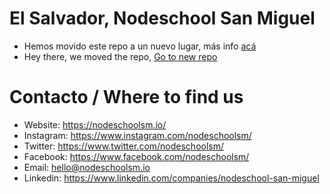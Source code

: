 # El Salvador, Nodeschool San Miguel
- Hemos movido este repo a un nuevo lugar, más info [acá](https://github.com/Nodeshool-San-Miguel/about)
- Hey there, we moved the repo, [Go to new repo](https://github.com/Nodeshool-San-Miguel/about)
# Contacto / Where to find us
- Website: https://nodeschoolsm.io/
- Instagram: https://www.instagram.com/nodeschoolsm/
- Twitter: https://www.twitter.com/nodeschoolsm/
- Facebook: https://www.facebook.com/nodeschoolsm/
- Email: hello@nodeschoolsm.io
- Linkedin: https://www.linkedin.com/companies/nodeschool-san-miguel
